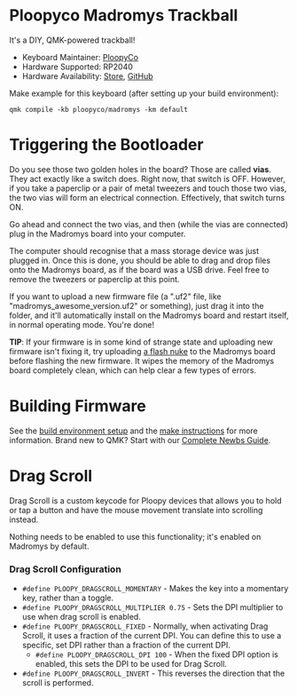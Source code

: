 
# Ploopyco Madromys Trackball

It's a DIY, QMK-powered trackball!

* Keyboard Maintainer: [PloopyCo](https://github.com/ploopyco)
* Hardware Supported: RP2040
* Hardware Availability: [Store](https://ploopy.co), [GitHub](https://github.com/ploopyco)

Make example for this keyboard (after setting up your build environment):

    qmk compile -kb ploopyco/madromys -km default

# Triggering the Bootloader

Do you see those two golden holes in the board? Those are called **vias**. They act exactly like a switch does. Right now, that switch is OFF. However, if you take a paperclip or a pair of metal tweezers and touch those two vias, the two vias will form an electrical connection. Effectively, that switch turns ON.

Go ahead and connect the two vias, and then (while the vias are connected) plug in the Madromys board into your computer.

The computer should recognise that a mass storage device was just plugged in. Once this is done, you should be able to drag and drop files onto the Madromys board, as if the board was a USB drive. Feel free to remove the tweezers or paperclip at this point.

If you want to upload a new firmware file (a ".uf2" file, like "madromys_awesome_version.uf2" or something), just drag it into the folder, and it'll automatically install on the Madromys board and restart itself, in normal operating mode. You're done!

**TIP**: If your firmware is in some kind of strange state and uploading new firmware isn't fixing it, try uploading [a flash nuke](https://learn.adafruit.com/getting-started-with-raspberry-pi-pico-circuitpython/circuitpython#flash-resetting-uf2-3083182) to the Madromys board before flashing the new firmware. It wipes the memory of the Madromys board completely clean, which can help clear a few types of errors.

# Building Firmware

See the [build environment setup](https://docs.qmk.fm/#/getting_started_build_tools) and the [make instructions](https://docs.qmk.fm/#/getting_started_make_guide) for more information. Brand new to QMK? Start with our [Complete Newbs Guide](https://docs.qmk.fm/#/newbs).

# Drag Scroll

Drag Scroll is a custom keycode for Ploopy devices that allows you to hold or tap a button and have the mouse movement translate into scrolling instead. 

Nothing needs to be enabled to use this functionality; it's enabled on Madromys by default.

### Drag Scroll Configuration

* `#define PLOOPY_DRAGSCROLL_MOMENTARY` - Makes the key into a momentary key, rather than a toggle.
* `#define PLOOPY_DRAGSCROLL_MULTIPLIER 0.75` - Sets the DPI multiplier to use when drag scroll is enabled. 
* `#define PLOOPY_DRAGSCROLL_FIXED` - Normally, when activating Drag Scroll, it uses a fraction of the current DPI. You can define this to use a specific, set DPI rather than a fraction of the current DPI. 
  * `#define PLOOPY_DRAGSCROLL_DPI 100` - When the fixed DPI option is enabled, this sets the DPI to be used for Drag Scroll.
* `#define PLOOPY_DRAGSCROLL_INVERT` - This reverses the direction that the scroll is performed. 
